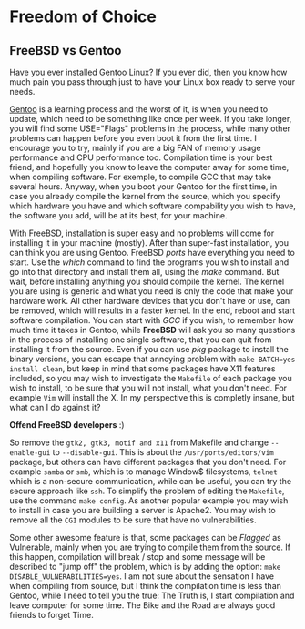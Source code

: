 # Freedom of Choice 

## FreeBSD vs Gentoo

Have you ever installed Gentoo Linux? If you ever did, then you know how much pain you pass through just to have your Linux box ready to serve your needs. 

[Gentoo](./blog/distros/gentoo.md) is a learning process and the worst of it, is when you need to update, which need to be something like once per week. If you take longer, you will find some USE="Flags" problems in the process, while many other problems can happen before you even boot it from the first time. I encourage you to try, mainly if you are a big FAN of memory usage performance and CPU performance too. Compilation time is your best friend, and hopefully you know to leave the computer away for some time, when compiling software. For exemple, to compile GCC that may take several hours. Anyway, when you boot your Gentoo for the first time, in case you already compile the kernel from the source, which you specify which hardware you have and which software compability you wish to have, the software you add, will be at its best, for your machine. 

With FreeBSD, installation is super easy and no problems will come for installing it in your machine (mostly). After than super-fast installation, you can think you are using Gentoo. FreeBSD *ports* have everything you need to start. Use the *which* command to find the programs you wish to install and go into that directory and install them all, using the *make* command. But wait, before installing anything you should compile the kernel. The kernel you are using is generic and what you need is only the code that make your hardware work. All other hardware devices that you don't have or use, can be removed, which will results in a faster kernel. In the end, reboot and start software compilation. You can start with *GCC* if you wish, to remember how much time it takes in Gentoo, while **FreeBSD** will ask you so many questions in the process of installing one single software, that you can quit from installing it from the source. Even if you can use *pkg* package to install the binary versions, you can escape that annoying problem with `make BATCH=yes install clean`, but keep in mind that some packages have X11 features included, so you may wish to investigate the `Makefile` of each package you wish to install, to be sure that you will not install, what you don't need. For example `Vim` will install the X. In my perspective this is completly insane, but what can I do against it? 

**Offend FreeBSD developers** :)  

 So remove the `gtk2, gtk3, motif and x11` from Makefile and change `--enable-gui` to `--disable-gui`.  This is about the `/usr/ports/editors/vim` package, but others can have different packages that you don't need. For example `samba` or `smb`, which is to manage Window$ filesystems, `telnet` which is a non-secure communication, while can be useful, you can try the secure approach like `ssh`. To simplify the problem of editing the `Makefile`, use the command `make config`. As another popular example you may wish to install in case you are building a server is Apache2. You may wish to remove all the `CGI` modules to be sure that have no vulnerabilities. 

Some other awesome feature is that, some packages can be *Flagged* as Vulnerable, mainly when you are trying to compile them from the source. If this happen, compilation will break / stop and some message will be described to "jump off" the problem, which is by adding the option: `make DISABLE_VULNERABILITIES=yes`. I am not sure about the sensation I have when compiling from source, but I think the compilation time is less than Gentoo, while I need to tell you the true: The Truth is, I start compilation and leave computer for some time. The Bike and the Road are always good friends to forget Time. 
